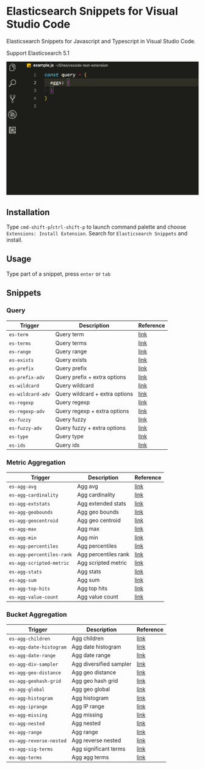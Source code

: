 # Elasticsearch Snippets for Visual Studio Code
Elasticsearch Snippets for Javascript and Typescript in Visual Studio Code. 

Support Elasticsearch 5.1

![elasticsearch snippet usage](images/usage.gif)

## Installation
Type `cmd-shift-p`/`ctrl-shift-p` to launch command palette and choose `Extensions: Install Extension`. Search for `Elasticsearch Snippets` and install.

## Usage
Type part of a snippet, press `enter` or `tab`

## Snippets

### Query
| Trigger | Description | Reference |
| ------- | ----------- | ---- |
| `es-term` | Query term  | [link](https://www.elastic.co/guide/en/elasticsearch/reference/5.1/query-dsl-term-query.html) |
| `es-terms` | Query terms  | [link](https://www.elastic.co/guide/en/elasticsearch/reference/5.1/query-dsl-terms-query.html) |
| `es-range` | Query range | [link](https://www.elastic.co/guide/en/elasticsearch/reference/5.1/query-dsl-range-query.html) |
| `es-exists` | Query exists | [link](https://www.elastic.co/guide/en/elasticsearch/reference/5.1/query-dsl-exists-query.html) |
| `es-prefix` | Query prefix | [link](https://www.elastic.co/guide/en/elasticsearch/reference/5.1/query-dsl-prefix-query.html) |
| `es-prefix-adv` | Query prefix + extra options | [link](https://www.elastic.co/guide/en/elasticsearch/reference/5.1/query-dsl-prefix-query.html) |
| `es-wildcard` | Query wildcard | [link](https://www.elastic.co/guide/en/elasticsearch/reference/5.1/query-dsl-wildcard-query.html) |
| `es-wildcard-adv` | Query wildcard + extra options | [link](https://www.elastic.co/guide/en/elasticsearch/reference/5.1/query-dsl-wildcard-query.html) |
| `es-regexp` | Query regexp | [link](https://www.elastic.co/guide/en/elasticsearch/reference/5.1/query-dsl-regexp-query.html) |
| `es-regexp-adv` | Query regexp + extra options | [link](https://www.elastic.co/guide/en/elasticsearch/reference/5.1/query-dsl-regexp-query.html) |
| `es-fuzzy` | Query fuzzy | [link](https://www.elastic.co/guide/en/elasticsearch/reference/5.1/query-dsl-fuzzy-query.html) |
| `es-fuzzy-adv` | Query fuzzy + extra options | [link](https://www.elastic.co/guide/en/elasticsearch/reference/5.1/query-dsl-fuzzy-query.html) |
| `es-type` | Query type | [link](https://www.elastic.co/guide/en/elasticsearch/reference/5.1/query-dsl-type-query.html) |
| `es-ids` | Query ids | [link](https://www.elastic.co/guide/en/elasticsearch/reference/5.1/query-dsl-ids-query.html) |

### Metric Aggregation
| Trigger | Description | Reference |
| ------- | ----------- | ---- |
| `es-agg-avg` | Agg avg  | [link](https://www.elastic.co/guide/en/elasticsearch/reference/5.1/search-aggregations-metrics-avg-aggregation.html) |
| `es-agg-cardinality` | Agg cardinality  | [link](https://www.elastic.co/guide/en/elasticsearch/reference/5.1/search-aggregations-metrics-cardinality-aggregation.html) |
| `es-agg-extstats` | Agg extended stats  | [link](https://www.elastic.co/guide/en/elasticsearch/reference/5.1/search-aggregations-metrics-extendedstats-aggregation.html) |
| `es-agg-geobounds` | Agg geo bounds  | [link](https://www.elastic.co/guide/en/elasticsearch/reference/5.1/search-aggregations-metrics-geobounds-aggregation.html) |
| `es-agg-geocentroid` | Agg geo centroid  | [link](https://www.elastic.co/guide/en/elasticsearch/reference/5.1/search-aggregations-metrics-geocentroid-aggregation.html) |
| `es-agg-max` | Agg max  | [link](https://www.elastic.co/guide/en/elasticsearch/reference/5.1/search-aggregations-metrics-max-aggregation.html) |
| `es-agg-min` | Agg min  | [link](https://www.elastic.co/guide/en/elasticsearch/reference/5.1/search-aggregations-metrics-min-aggregation.html) |
| `es-agg-percentiles` | Agg percentiles  | [link](https://www.elastic.co/guide/en/elasticsearch/reference/5.1/search-aggregations-metrics-percentile-aggregation.html) |
| `es-agg-percentiles-rank` | Agg percentiles rank  | [link](https://www.elastic.co/guide/en/elasticsearch/reference/5.1/search-aggregations-metrics-percentile-rank-aggregation.html) |
| `es-agg-scripted-metric` | Agg scripted metric  | [link](https://www.elastic.co/guide/en/elasticsearch/reference/5.1/search-aggregations-metrics-scripted-metric-aggregation.html) |
| `es-agg-stats` | Agg stats  | [link](https://www.elastic.co/guide/en/elasticsearch/reference/5.1/search-aggregations-metrics-stats-aggregation.html) |
| `es-agg-sum` | Agg sum  | [link](https://www.elastic.co/guide/en/elasticsearch/reference/5.1/search-aggregations-metrics-sum-aggregation.html) |
| `es-agg-top-hits` | Agg top hits  | [link](https://www.elastic.co/guide/en/elasticsearch/reference/5.1/search-aggregations-metrics-top-hits-aggregation.html) |
| `es-agg-value-count` | Agg value count  | [link](https://www.elastic.co/guide/en/elasticsearch/reference/5.1/search-aggregations-metrics-valuecount-aggregation.html) |

### Bucket Aggregation
| Trigger | Description | Reference |
| ------- | ----------- | ---- |
| `es-agg-children` | Agg children  | [link](https://www.elastic.co/guide/en/elasticsearch/reference/5.1/search-aggregations-bucket-children-aggregation.html) |
| `es-agg-date-histogram` | Agg date histogram  | [link](https://www.elastic.co/guide/en/elasticsearch/reference/5.1/search-aggregations-bucket-datehistogram-aggregation.html) |
| `es-agg-date-range` | Agg date range  | [link](https://www.elastic.co/guide/en/elasticsearch/reference/5.1/search-aggregations-bucket-daterange-aggregation.html) |
| `es-agg-div-sampler` | Agg diversified sampler  | [link](https://www.elastic.co/guide/en/elasticsearch/reference/5.1/search-aggregations-bucket-diversified-sampler-aggregation.html) |
| `es-agg-geo-distance` | Agg geo distance  | [link](https://www.elastic.co/guide/en/elasticsearch/reference/5.1/search-aggregations-bucket-geodistance-aggregation.html) |
| `es-agg-geohash-grid` | Agg geo hash grid  | [link](https://www.elastic.co/guide/en/elasticsearch/reference/5.1/search-aggregations-bucket-geohashgrid-aggregation.html) |
| `es-agg-global` | Agg geo global  | [link](https://www.elastic.co/guide/en/elasticsearch/reference/5.1/search-aggregations-bucket-global-aggregation.html) |
| `es-agg-histogram` | Agg histogram  | [link](https://www.elastic.co/guide/en/elasticsearch/reference/5.1/search-aggregations-bucket-histogram-aggregation.html) |
| `es-agg-iprange` | Agg IP range  | [link](https://www.elastic.co/guide/en/elasticsearch/reference/5.1/search-aggregations-bucket-iprange-aggregation.html) |
| `es-agg-missing` | Agg missing  | [link](https://www.elastic.co/guide/en/elasticsearch/reference/5.1/search-aggregations-bucket-missing-aggregation.html) |
| `es-agg-nested` | Agg nested  | [link](https://www.elastic.co/guide/en/elasticsearch/reference/5.1/search-aggregations-bucket-nested-aggregation.html) |
| `es-agg-range` | Agg range  | [link](https://www.elastic.co/guide/en/elasticsearch/reference/5.1/search-aggregations-bucket-range-aggregation.html) |
| `es-agg-reverse-nested` | Agg reverse nested  | [link](https://www.elastic.co/guide/en/elasticsearch/reference/5.1/search-aggregations-bucket-reverse-nested-aggregation.html) |
| `es-agg-sig-terms` | Agg significant terms  | [link](https://www.elastic.co/guide/en/elasticsearch/reference/5.1/search-aggregations-bucket-significantterms-aggregation.html) |
| `es-agg-terms` | Agg agg terms  | [link](https://www.elastic.co/guide/en/elasticsearch/reference/5.1/search-aggregations-bucket-terms-aggregation.html) |